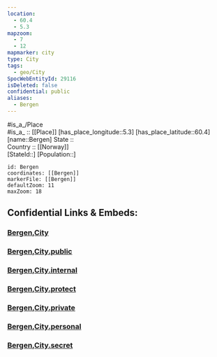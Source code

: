 ```yaml
---
location:
  - 60.4
  - 5.3
mapzoom:
  - 7
  - 12
mapmarker: city
type: City
tags:
  - geo/City
SpocWebEntityId: 29116
isDeleted: false
confidential: public
aliases:
  - Bergen
---
```

#is_a_/Place  
#is_a_ :: [[Place]] 
[has_place_longitude::5.3] 
[has_place_latitude::60.4] 
[name::Bergen] 
State ::  
Country :: [[Norway]]  
[StateId::] 
[Population::] 



```leaflet
id: Bergen
coordinates: [[Bergen]] 
markerFile: [[Bergen]] 
defaultZoom: 11 
maxZoom: 18
```


## Confidential Links & Embeds: 

### [Bergen,City](/_Standards/Earth/Continent/Europe/Europe~North/Norway/Counties~Norway/Vestland/Hordaland/counties~Hordaland/Bergen,County/City/Bergen,City.md) 

### [Bergen,City.public](/_public/Earth/Continent/Europe/Europe~North/Norway/Counties~Norway/Vestland/Hordaland/counties~Hordaland/Bergen,County/City/Bergen,City.public.md) 

### [Bergen,City.internal](/_internal/Earth/Continent/Europe/Europe~North/Norway/Counties~Norway/Vestland/Hordaland/counties~Hordaland/Bergen,County/City/Bergen,City.internal.md) 

### [Bergen,City.protect](/_protect/Earth/Continent/Europe/Europe~North/Norway/Counties~Norway/Vestland/Hordaland/counties~Hordaland/Bergen,County/City/Bergen,City.protect.md) 

### [Bergen,City.private](/_private/Earth/Continent/Europe/Europe~North/Norway/Counties~Norway/Vestland/Hordaland/counties~Hordaland/Bergen,County/City/Bergen,City.private.md) 

### [Bergen,City.personal](/_personal/Earth/Continent/Europe/Europe~North/Norway/Counties~Norway/Vestland/Hordaland/counties~Hordaland/Bergen,County/City/Bergen,City.personal.md) 

### [Bergen,City.secret](/_secret/Earth/Continent/Europe/Europe~North/Norway/Counties~Norway/Vestland/Hordaland/counties~Hordaland/Bergen,County/City/Bergen,City.secret.md)

